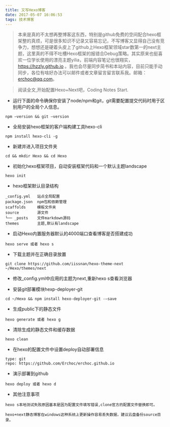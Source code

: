 ```yaml
---
title: 又写Hexo博客
date: 2017-05-07 16:06:53
tags: 技术博客
---
```


> 本来是真的不太想再整博客这东西，特别是github免费的空间配合hexo框架整的真烦，可是很多知识不记录又容易忘记，不写博客又显得自己没有竞争力，想想还是硬着头皮上了github上Hexo框架领域star数第一的next主题，这里真的不得不吐槽Hexo框架的报错合Debug策略。其实原来也挺喜欢一位学长使用的漂亮主题yilia，前端内容笔记也很翔实，https://hzzly.github.io 。我也会尽量同步简书和本站内容，目前只能手动同步，各位有啥好办法可以邮件或者文章留言留言联系我。邮箱：erchoc@qq.com。

> 阅读全文,开始配置Hexo+Next吧，Coding Notes Start.

<!-- more -->

- 运行下面的命令确保你安装了node/npm和git，git需要配置提交代码时用于区别用户的全局个人信息。

```
npm –version && git –version
```

- 全局安装hexo框架的客户端构建工具hexo-cli

```
npm install hexo-cli -g
```

- 新建并进入项目文件夹

```
cd && mkdir Hexo && cd Hexo
```

- 初始化hexo框架项目，自动安装框架代码和一个默认主题landscape

```
hexo init
```

- hexo框架默认目录结构

```
_config.yml   站点全局配置
package.json  npm包和依赖管理
scaffolds     模板文件夹
source        源文件
└── _posts    文件markdown源码
themes        主题,默认有landscape
```

- 启动Hexo内置服务器默认的4000端口查看博客是否搭建成功

```
hexo serve 或者 hexo s
```

- 下载主题并在正确目录放置

```
git clone https://github.com/iissnan/hexo-theme-next ~/Hexo/themes/next
```

- 修改_config.yml中应用的主题为next,重新hexo s查看浏览器

- 安装git部署模块hexp-deployer-git

```
cd ~/Hexo && npm install hexo-deployer-git -–save
```

- 生成public下的静态文件

```
hexo generate 或者 hexo g
```

- 清除生成的静态文件和缓存数据

```
hexo clean
```

- 在hexo的配置文件中设置deploy自动部署信息

```
type: git
repo: https://github.com/Erchoc/erchoc.github.io
```

- 演示部署到github

```
hexo deploy 或者 hexo d
```

- 其他注意事项

```
hexo s本地测试失败原因基本是因为配置文件填写错误,clone官方的配置文件替换即可。

hexo+next静态博客在windows这种系统上更新操作容易丢失数据，建议云盘备份source目录。

```